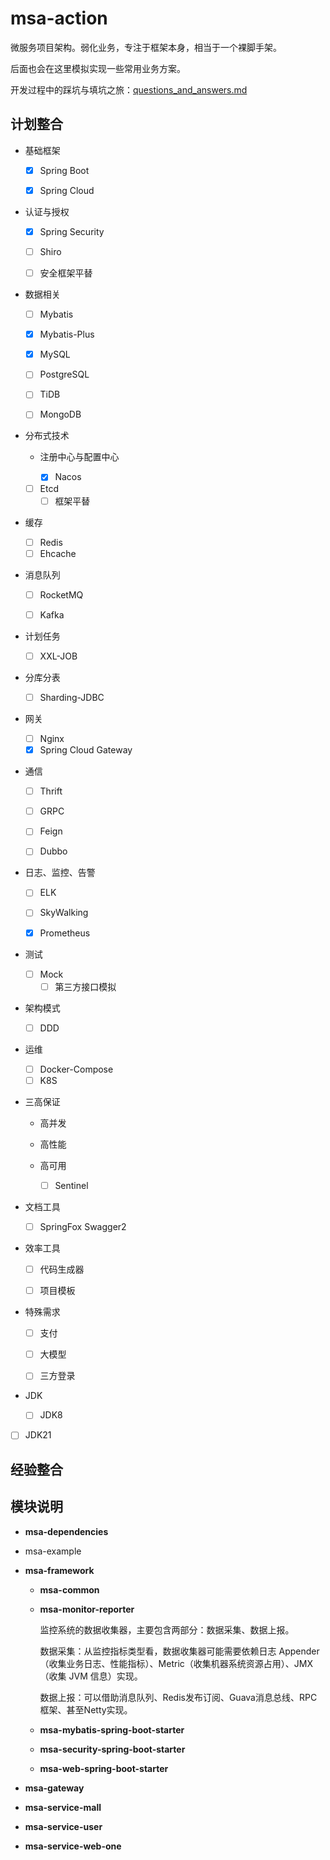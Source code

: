 # msa-action

微服务项目架构。弱化业务，专注于框架本身，相当于一个裸脚手架。

后面也会在这里模拟实现一些常用业务方案。

开发过程中的踩坑与填坑之旅：[questions_and_answers.md](questions_and_answers.md)

## 计划整合

+ 基础框架 

  + [x] Spring Boot 

  + [x] Spring Cloud 
+ 认证与授权

  + [x] Spring Security 

  + [ ] Shiro

  + [ ] 安全框架平替
+ 数据相关

  + [ ] Mybatis

  + [x] Mybatis-Plus

  + [x] MySQL

  + [ ] PostgreSQL

  + [ ] TiDB

  + [ ] MongoDB
+ 分布式技术

  + 注册中心与配置中心

    + [x] Nacos
  + [ ] Etcd
    + [ ] 框架平替
+ 缓存
    + [ ] Redis
    + [ ] Ehcache
+ 消息队列
  
  + [ ] RocketMQ
  
  + [ ] Kafka


+ 计划任务
    + [ ] XXL-JOB

+ 分库分表
    + [ ] Sharding-JDBC

+ 网关
    + [ ] Nginx
    + [x] Spring Cloud Gateway

+ 通信

  + [ ] Thrift

  + [ ] GRPC

  + [ ] Feign

  + [ ] Dubbo

+ 日志、监控、告警

  + [ ] ELK

  + [ ] SkyWalking

  + [x] Prometheus

+ 测试
  + [ ] Mock
    + [ ] 第三方接口模拟

+ 架构模式
  + [ ] DDD

+ 运维

  + [ ] Docker-Compose
  + [ ] K8S

+ 三高保证

  + 高并发

  + 高性能

  + 高可用
    + [ ] Sentinel

+ 文档工具
  + [ ] SpringFox Swagger2


+ 效率工具

  + [ ] 代码生成器

  + [ ] 项目模板
+ 特殊需求

  + [ ] 支付

  + [ ] 大模型

  + [ ] 三方登录
+ JDK

  + [ ] JDK8
+ [ ] JDK21

## 经验整合



## 模块说明

+ **msa-dependencies**

+ msa-example

+ **msa-framework**

  + **msa-common**

  + **msa-monitor-reporter**

    监控系统的数据收集器，主要包含两部分：数据采集、数据上报。

    数据采集：从监控指标类型看，数据收集器可能需要依赖日志 Appender（收集业务日志、性能指标）、Metric（收集机器系统资源占用）、JMX（收集 JVM 信息）实现。

    数据上报：可以借助消息队列、Redis发布订阅、Guava消息总线、RPC框架、甚至Netty实现。

  + **msa-mybatis-spring-boot-starter**

  + **msa-security-spring-boot-starter**

  + **msa-web-spring-boot-starter**

+ **msa-gateway**

+ **msa-service-mall**

+ **msa-service-user**

+ **msa-service-web-one**